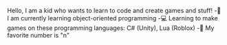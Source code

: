 Hello, I am a kid who wants to learn to code and create games and stuff!
-📖 I am currently learning object-oriented programming
-💻 Learning to make games on these programming languages: C# (Unity), Lua (Roblox)
-🔢 My favorite number is "n"

